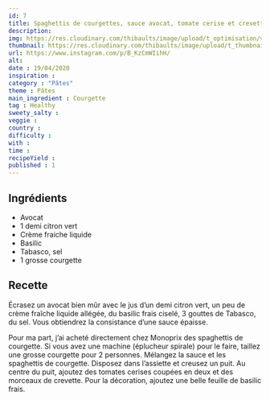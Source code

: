 ```yaml
---
id: 7
title: Spaghettis de courgettes, sauce avocat, tomate cerise et crevette
description: 
img: https://res.cloudinary.com/thibaults/image/upload/t_optimisation/v1600517673/Recipes/20200419_spaghettis_courgettes.jpg
thumbnail: https://res.cloudinary.com/thibaults/image/upload/t_thumbnail_josie/v1600517764/Recipes/20200419_spaghettis_courgettes.jpg
url: https://www.instagram.com/p/B_KzCmWIihH/
alt: 
date : 19/04/2020
inspiration :
category : "Pâtes"
theme : Pâtes
main_ingredient : Courgette
tag : Healthy
sweety_salty : 
veggie : 
country :
difficulty :
with : 
time : 
recipeYield : 
published : 1
---
```


## Ingrédients
 - Avocat
 - 1 demi citron vert
 - Crème fraiche liquide
 - Basilic
 - Tabasco, sel
 - 1 grosse courgette

## Recette
Écrasez un avocat bien mûr avec le jus d’un demi citron vert, un peu de crème fraîche liquide allégée, du basilic frais ciselé, 3 gouttes de Tabasco, du sel.
Vous obtiendrez la consistance d’une sauce épaisse.

Pour ma part, j’ai acheté directement chez Monoprix des spaghettis de courgette. Si vous avez une machine (éplucheur spirale) pour le faire, taillez une grosse courgette pour 2 personnes. Mélangez la sauce et les spaghettis de courgette. Disposez dans l’assiette et creusez un puit. Au centre du puit, ajoutez des tomates cerises coupées en deux et des morceaux de crevette. Pour la décoration, ajoutez une belle feuille de basilic frais.